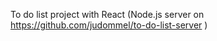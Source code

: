 To do list project with React (Node.js server on https://github.com/judommel/to-do-list-server )




